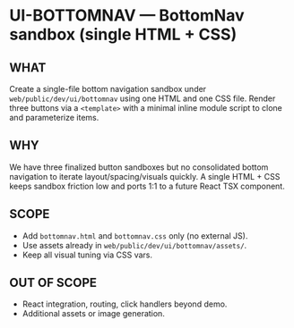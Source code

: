 # UI-BOTTOMNAV — BottomNav sandbox (single HTML + CSS)

## WHAT
Create a single-file bottom navigation sandbox under `web/public/dev/ui/bottomnav` using one HTML and one CSS file. Render three buttons via a `<template>` with a minimal inline module script to clone and parameterize items.

## WHY
We have three finalized button sandboxes but no consolidated bottom navigation to iterate layout/spacing/visuals quickly. A single HTML + CSS keeps sandbox friction low and ports 1:1 to a future React TSX component.

## SCOPE
- Add `bottomnav.html` and `bottomnav.css` only (no external JS).
- Use assets already in `web/public/dev/ui/bottomnav/assets/`.
- Keep all visual tuning via CSS vars.

## OUT OF SCOPE
- React integration, routing, click handlers beyond demo.
- Additional assets or image generation.


